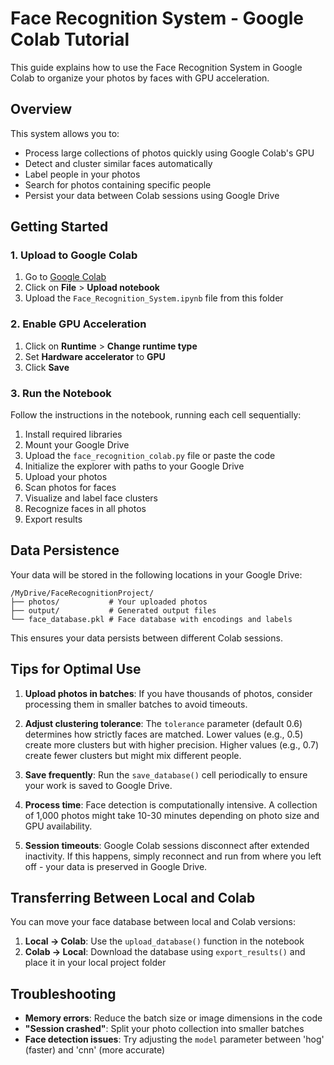 # Face Recognition System - Google Colab Tutorial

This guide explains how to use the Face Recognition System in Google Colab to organize your photos by faces with GPU acceleration.

## Overview

This system allows you to:

- Process large collections of photos quickly using Google Colab's GPU
- Detect and cluster similar faces automatically
- Label people in your photos
- Search for photos containing specific people
- Persist your data between Colab sessions using Google Drive

## Getting Started

### 1. Upload to Google Colab

1. Go to [Google Colab](https://colab.research.google.com/)
2. Click on **File** > **Upload notebook**
3. Upload the `Face_Recognition_System.ipynb` file from this folder

### 2. Enable GPU Acceleration

1. Click on **Runtime** > **Change runtime type**
2. Set **Hardware accelerator** to **GPU**
3. Click **Save**

### 3. Run the Notebook

Follow the instructions in the notebook, running each cell sequentially:

1. Install required libraries
2. Mount your Google Drive
3. Upload the `face_recognition_colab.py` file or paste the code
4. Initialize the explorer with paths to your Google Drive
5. Upload your photos
6. Scan photos for faces
7. Visualize and label face clusters
8. Recognize faces in all photos
9. Export results

## Data Persistence

Your data will be stored in the following locations in your Google Drive:

```
/MyDrive/FaceRecognitionProject/
├── photos/           # Your uploaded photos
├── output/           # Generated output files
└── face_database.pkl # Face database with encodings and labels
```

This ensures your data persists between different Colab sessions.

## Tips for Optimal Use

1. **Upload photos in batches**: If you have thousands of photos, consider processing them in smaller batches to avoid timeouts.

2. **Adjust clustering tolerance**: The `tolerance` parameter (default 0.6) determines how strictly faces are matched. Lower values (e.g., 0.5) create more clusters but with higher precision. Higher values (e.g., 0.7) create fewer clusters but might mix different people.

3. **Save frequently**: Run the `save_database()` cell periodically to ensure your work is saved to Google Drive.

4. **Process time**: Face detection is computationally intensive. A collection of 1,000 photos might take 10-30 minutes depending on photo size and GPU availability.

5. **Session timeouts**: Google Colab sessions disconnect after extended inactivity. If this happens, simply reconnect and run from where you left off - your data is preserved in Google Drive.

## Transferring Between Local and Colab

You can move your face database between local and Colab versions:

1. **Local → Colab**: Use the `upload_database()` function in the notebook
2. **Colab → Local**: Download the database using `export_results()` and place it in your local project folder

## Troubleshooting

- **Memory errors**: Reduce the batch size or image dimensions in the code
- **"Session crashed"**: Split your photo collection into smaller batches
- **Face detection issues**: Try adjusting the `model` parameter between 'hog' (faster) and 'cnn' (more accurate)

